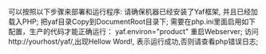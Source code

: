 可以按照以下步骤来部署和运行程序: 
请确保机器已经安装了Yaf框架, 并且已经加载入PHP;
把yaf目录Copy到DocumentRoot目录下; 
需要在php.ini里面启用如下配置，生产的代码才能正确运行：
yaf.environ="product"
重启Webserver;
访问http://yourhost/yaf/,出现Hellow Word!, 表示运行成功,否则请查看php错误日志; 
